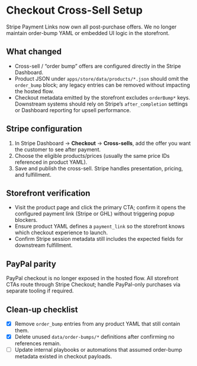 # Checkout Cross-Sell Setup

Stripe Payment Links now own all post-purchase offers. We no longer maintain order-bump YAML or embedded UI logic in the storefront.

## What changed

- Cross-sell / “order bump” offers are configured directly in the Stripe Dashboard.
- Product JSON under `apps/store/data/products/*.json` should omit the `order_bump` block; any legacy entries can be removed without impacting the hosted flow.
- Checkout metadata emitted by the storefront excludes `orderBump*` keys. Downstream systems should rely on Stripe’s `after_completion` settings or Dashboard reporting for upsell performance.

## Stripe configuration

1. In Stripe Dashboard → **Checkout** → **Cross-sells**, add the offer you want the customer to see after payment.
2. Choose the eligible products/prices (usually the same price IDs referenced in product YAML).
3. Save and publish the cross-sell. Stripe handles presentation, pricing, and fulfillment.

## Storefront verification

- Visit the product page and click the primary CTA; confirm it opens the configured payment link (Stripe or GHL) without triggering popup blockers.
- Ensure product YAML defines a `payment_link` so the storefront knows which checkout experience to launch.
- Confirm Stripe session metadata still includes the expected fields for downstream fulfillment.

## PayPal parity

PayPal checkout is no longer exposed in the hosted flow. All storefront CTAs route through Stripe Checkout; handle PayPal-only purchases via separate tooling if required.

## Clean-up checklist

- [x] Remove `order_bump` entries from any product YAML that still contain them.
- [x] Delete unused `data/order-bumps/*` definitions after confirming no references remain.
- [ ] Update internal playbooks or automations that assumed order-bump metadata existed in checkout payloads.
